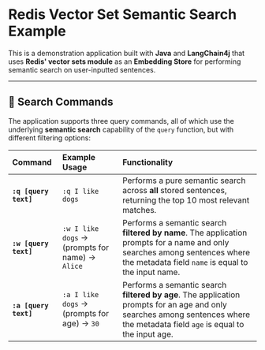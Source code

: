 # Redis Vector Set Semantic Search Example

This is a demonstration application built with **Java** and **LangChain4j** 
that uses **Redis' vector sets module** as an **Embedding Store** for performing semantic search on user-inputted sentences.

---

## 💬 Search Commands

The application supports three query commands, all of which use the underlying **semantic search** capability of the `query` function, but with different filtering options:

| Command | Example Usage | Functionality |
| :--- | :--- | :--- |
| **`:q [query text]`** | `:q I like dogs` | Performs a pure semantic search across **all** stored sentences, returning the top 10 most relevant matches. |
| **`:w [query text]`** | `:w I like dogs` $\rightarrow$ (prompts for name) $\rightarrow$ `Alice` | Performs a semantic search **filtered by name**. The application prompts for a name and only searches among sentences where the metadata field `name` is equal to the input name. |
| **`:a [query text]`** | `:a I like dogs` $\rightarrow$ (prompts for age) $\rightarrow$ `30` | Performs a semantic search **filtered by age**. The application prompts for an age and only searches among sentences where the metadata field `age` is equal to the input age. |
